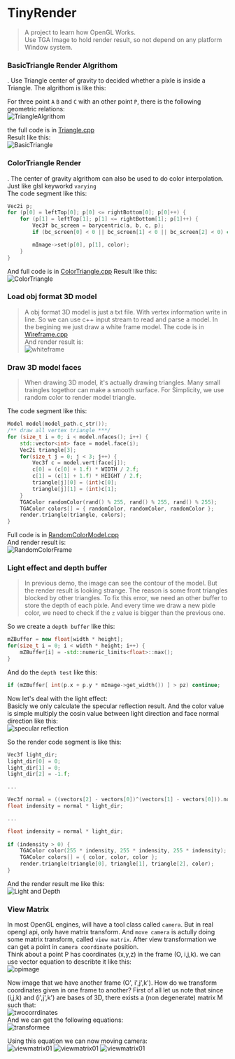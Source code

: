 # TinyRender
> A project to learn how OpenGL Works.    
>Use TGA Image to hold render result, so not depend on any platform Window system.
### BasicTriangle Render Algrithom
. Use Triangle center of gravity to decided whether a pixle is inside a Triangle.
The algrithom is like this:    

For three point `A` `B` and `C` with an other point `P`, there is the following geometric relations:    
![TriangleAlgrithom](./screenshoots/TriangleAlgrithom.png)

the full code is in [Triangle.cpp](./example/Triangle.cpp)    
Result like this:    
![BasicTriangle](./screenshoots/basictriangle.png)
### ColorTriangle Render
. The center of gravity algrithom can also be used to do color interpolation. Just like glsl keyworkd `varying`    
The code segment like this:    
```c++
Vec2i p;
for (p[0] = leftTop[0]; p[0] <= rightBottom[0]; p[0]++) {
    for (p[1] = leftTop[1]; p[1] <= rightBottom[1]; p[1]++) {
        Vec3f bc_screen = barycentric(a, b, c, p);
        if (bc_screen[0] < 0 || bc_screen[1] < 0 || bc_screen[2] < 0) continue;

        mImage->set(p[0], p[1], color);
    }
}
```
And full code is in [ColorTriangle.cpp](./example/ColorTriangle.cpp)
Result like this:    
![ColorTriangle](./screenshoots/colortriangle.png)
### Load obj format 3D model
>A obj format 3D model is just a txt file. With vertex information write in line. So we can use c++ input stream to read and parse a model. In the begining we just draw a white frame model.
The code is in [Wireframe.cpp](./example/Wireframe.cpp)    
And render result is:    
![whiteframe](./screenshoots/whiteframe.png)
### Draw 3D model faces
> When drawing 3D model, it's actually drawing triangles. Many small traingles togethor can make a smooth surface. For Simplicity, we use random color to render model triangle.

The code segment like this:    
```c++
Model model(model_path.c_str());
/** draw all vertex triangle ***/
for (size_t i = 0; i < model.nfaces(); i++) {
    std::vector<int> face = model.face(i);
    Vec2i triangle[3];
    for(size_t j = 0; j < 3; j++) {
        Vec3f c = model.vert(face[j]);
        c[0] = (c[0] + 1.f) * WIDTH / 2.f;
        c[1] = (c[1] + 1.f) * HEIGHT / 2.f;
        triangle[j][0] = (int)c[0];
        triangle[j][1] = (int)c[1];
    }
    TGAColor randomColor(rand() % 255, rand() % 255, rand() % 255);
    TGAColor colors[] = { randomColor, randomColor, randomColor };
    render.triangle(triangle, colors);
}
```
Full code is in [RandomColorModel.cpp](./example/RandomColorModel.cpp)    
And render result is:    
![RandomColorFrame](./screenshoots/randomcolorframe.png)

### Light effect and depth buffer
> In previous demo, the image can see the contour of the model. But the render result is looking strange. The reason is some front triangles blocked by other triangles. To fix this error, we need an other buffer to store the depth of each pixle. And every time we draw a new pixle color, we need to check if the `z` value is bigger than the previous one.

So we create a `depth buffer` like this:    
```c++
mZBuffer = new float[width * height];
for(size_t i = 0; i < width * height; i++) {
    mZBuffer[i] = -std::numeric_limits<float>::max();
}
```
And do the `depth test` like this:    
```c++
if (mZBuffer[ int(p.x + p.y * mImage->get_width()) ] > pz) continue;
```
Now let's deal with the light effect:    
Basicly we only calculate the specular reflection result. And the color value is simple multiply the cosin value between light direction and face normal direction like this:    
![specular reflection](./screenshoots/lightrefrect.gif)    

So the render code segment is like this:    
```c++
Vec3f light_dir;
light_dir[0] = 0;
light_dir[1] = 0;
light_dir[2] = -1.f;

...

Vec3f normal = ((vectors[2] - vectors[0])^(vectors[1] - vectors[0])).normalize();        
float indensity = normal * light_dir;

...

float indensity = normal * light_dir;
        
if (indensity > 0) {
    TGAColor color(255 * indensity, 255 * indensity, 255 * indensity);
    TGAColor colors[] = { color, color, color };
    render.triangle(triangle[0], triangle[1], triangle[2], color);
}

```
And the render result me like this:    
![Light and Depth](./screenshoots/lightanddepth.png)

### View Matrix
In most OpenGL engines, will have a tool class called `camera`. But in real opengl api, only have matrix transform. And `move camera` is actully doing some matrix transform, called `view matrix`. After view transformation we can get a point in `camera coordinate` position.    
Think about a point P has coordinates (x,y,z) in the frame (O, i,j,k). we can use vector equation to describte it like this:    
![opimage](./screenshoots/opimage.png)    

Now image that we have another frame (O', i',j',k'). How do we transform coordinates given in one frame to another? First of all let us note that since (i,j,k) and (i',j',k') are bases of 3D, there exists a (non degenerate) matrix M such that:    
![twocorrdinates](./screenshoots/twocorrdinates.png)    
And we can get the following equations:    
![transformee](./screenshoots/transformee.png)    

Using this equation we can now moving camera:    
![viewmatrix01](./screenshoots/viewmatrix01.png)
![viewmatrix01](./screenshoots/viewmatrix02.png)
![viewmatrix01](./screenshoots/viewmatrix03.png)